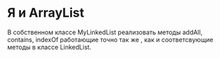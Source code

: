 # Я и ArrayList
В собственном классе MyLinkedList реализовать методы addAll, contains, indexOf работающие точно так же , как и соответсвующие методы в классе LinkedList.